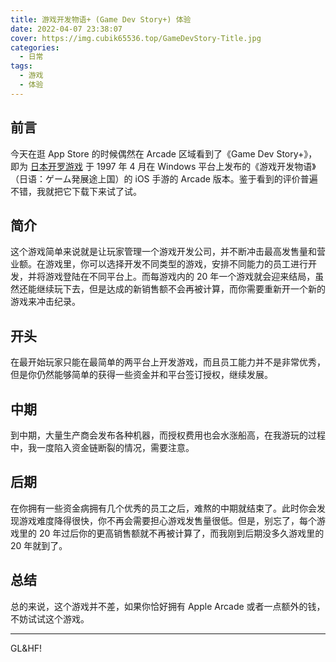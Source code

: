 ```yaml
---
title: 游戏开发物语+ (Game Dev Story+) 体验
date: 2022-04-07 23:38:07
cover: https://img.cubik65536.top/GameDevStory-Title.jpg
categories:
  - 日常
tags:
  - 游戏
  - 体验
---
```


## 前言

今天在逛 App Store 的时候偶然在 Arcade 区域看到了《Game Dev Story+》，即为 [日本开罗游戏](https://zh.wikipedia.org/wiki/开罗游戏) 于 1997 年 4 月在 Windows 平台上发布的《游戏开发物语》（日语：ゲーム発展途上国）的 iOS 手游的 Arcade 版本。鉴于看到的评价普遍不错，我就把它下载下来试了试。

## 简介

这个游戏简单来说就是让玩家管理一个游戏开发公司，并不断冲击最高发售量和营业额。在游戏里，你可以选择开发不同类型的游戏，安排不同能力的员工进行开发，并将游戏登陆在不同平台上。而每游戏内的 20 年一个游戏就会迎来结局，虽然还能继续玩下去，但是达成的新销售额不会再被计算，而你需要重新开一个新的游戏来冲击纪录。

## 开头

在最开始玩家只能在最简单的两平台上开发游戏，而且员工能力并不是非常优秀，但是你仍然能够简单的获得一些资金并和平台签订授权，继续发展。

## 中期

到中期，大量生产商会发布各种机器，而授权费用也会水涨船高，在我游玩的过程中，我一度陷入资金链断裂的情况，需要注意。

## 后期

在你拥有一些资金病拥有几个优秀的员工之后，难熬的中期就结束了。此时你会发现游戏难度降得很快，你不再会需要担心游戏发售量很低。但是，别忘了，每个游戏里的 20 年过后你的更高销售额就不再被计算了，而我刚到后期没多久游戏里的 20 年就到了。

## 总结

总的来说，这个游戏并不差，如果你恰好拥有 Apple Arcade 或者一点额外的钱，不妨试试这个游戏。

------

GL&HF!
